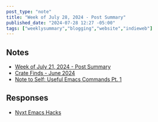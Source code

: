 ```yaml
---
post_type: "note" 
title: "Week of July 28, 2024 - Post Summary"
published_date: "2024-07-28 12:27 -05:00"
tags: ["weeklysummary","blogging","website","indieweb"]
---
```


## Notes

- [Week of July 21, 2024 - Post Summary](/notes/2024-07-21-weekly-post-summary/)
- [Crate Finds - June 2024](/notes/crate-finds-june-2024)
- [Note to Self: Useful Emacs Commands Pt. 1](/notes/useful-emacs-commands-pt-1)
            
## Responses

- [Nyxt Emacs Hacks](/responses/nyxt-emacs-hacks)
